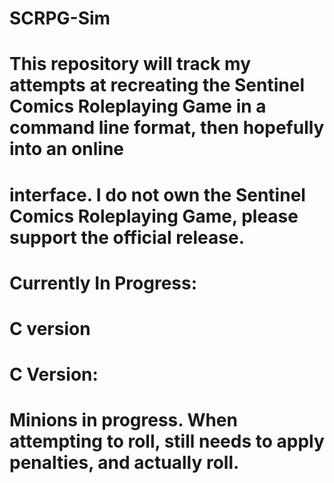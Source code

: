 # SCRPG-Sim
# This repository will track my attempts at recreating the Sentinel Comics Roleplaying Game in a command line format, then hopefully into an online
# interface. I do not own the Sentinel Comics Roleplaying Game, please support the official release.


# Currently In Progress:
# C version

# C Version:
# Minions in progress. When attempting to roll, still needs to apply penalties, and actually roll.